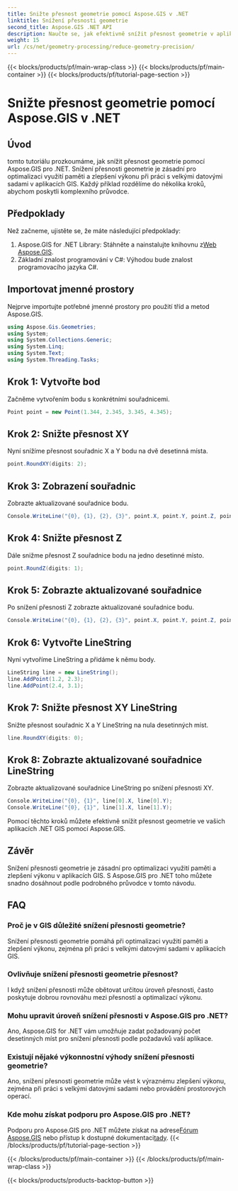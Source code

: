 ```yaml
---
title: Snižte přesnost geometrie pomocí Aspose.GIS v .NET
linktitle: Snížení přesnosti geometrie
second_title: Aspose.GIS .NET API
description: Naučte se, jak efektivně snížit přesnost geometrie v aplikacích .NET GIS pomocí Aspose.GIS pro lepší výkon a optimalizaci paměti.
weight: 15
url: /cs/net/geometry-processing/reduce-geometry-precision/
---
```


{{< blocks/products/pf/main-wrap-class >}}
{{< blocks/products/pf/main-container >}}
{{< blocks/products/pf/tutorial-page-section >}}

# Snižte přesnost geometrie pomocí Aspose.GIS v .NET

## Úvod
tomto tutoriálu prozkoumáme, jak snížit přesnost geometrie pomocí Aspose.GIS pro .NET. Snížení přesnosti geometrie je zásadní pro optimalizaci využití paměti a zlepšení výkonu při práci s velkými datovými sadami v aplikacích GIS. Každý příklad rozdělíme do několika kroků, abychom poskytli komplexního průvodce.
## Předpoklady
Než začneme, ujistěte se, že máte následující předpoklady:
1.  Aspose.GIS for .NET Library: Stáhněte a nainstalujte knihovnu z[Web Aspose.GIS](https://releases.aspose.com/gis/net/).
2. Základní znalost programování v C#: Výhodou bude znalost programovacího jazyka C#.
## Importovat jmenné prostory
Nejprve importujte potřebné jmenné prostory pro použití tříd a metod Aspose.GIS.
```csharp
using Aspose.Gis.Geometries;
using System;
using System.Collections.Generic;
using System.Linq;
using System.Text;
using System.Threading.Tasks;
```

## Krok 1: Vytvořte bod
Začněme vytvořením bodu s konkrétními souřadnicemi.
```csharp
Point point = new Point(1.344, 2.345, 3.345, 4.345);
```
## Krok 2: Snižte přesnost XY
Nyní snížíme přesnost souřadnic X a Y bodu na dvě desetinná místa.
```csharp
point.RoundXY(digits: 2);
```
## Krok 3: Zobrazení souřadnic
Zobrazte aktualizované souřadnice bodu.
```csharp
Console.WriteLine("{0}, {1}, {2}, {3}", point.X, point.Y, point.Z, point.M);
```
## Krok 4: Snižte přesnost Z
Dále snižme přesnost Z souřadnice bodu na jedno desetinné místo.
```csharp
point.RoundZ(digits: 1);
```
## Krok 5: Zobrazte aktualizované souřadnice
Po snížení přesnosti Z zobrazte aktualizované souřadnice bodu.
```csharp
Console.WriteLine("{0}, {1}, {2}, {3}", point.X, point.Y, point.Z, point.M);
```
## Krok 6: Vytvořte LineString
Nyní vytvoříme LineString a přidáme k němu body.
```csharp
LineString line = new LineString();
line.AddPoint(1.2, 2.3);
line.AddPoint(2.4, 3.1);
```
## Krok 7: Snižte přesnost XY LineString
Snižte přesnost souřadnic X a Y LineString na nula desetinných míst.
```csharp
line.RoundXY(digits: 0);
```
## Krok 8: Zobrazte aktualizované souřadnice LineString
Zobrazte aktualizované souřadnice LineString po snížení přesnosti XY.
```csharp
Console.WriteLine("{0}, {1}", line[0].X, line[0].Y);
Console.WriteLine("{0}, {1}", line[1].X, line[1].Y);
```
Pomocí těchto kroků můžete efektivně snížit přesnost geometrie ve vašich aplikacích .NET GIS pomocí Aspose.GIS.
## Závěr
Snížení přesnosti geometrie je zásadní pro optimalizaci využití paměti a zlepšení výkonu v aplikacích GIS. S Aspose.GIS pro .NET toho můžete snadno dosáhnout podle podrobného průvodce v tomto návodu.
## FAQ
### Proč je v GIS důležité snížení přesnosti geometrie?
Snížení přesnosti geometrie pomáhá při optimalizaci využití paměti a zlepšení výkonu, zejména při práci s velkými datovými sadami v aplikacích GIS.
### Ovlivňuje snížení přesnosti geometrie přesnost?
I když snížení přesnosti může obětovat určitou úroveň přesnosti, často poskytuje dobrou rovnováhu mezi přesností a optimalizací výkonu.
### Mohu upravit úroveň snížení přesnosti v Aspose.GIS pro .NET?
Ano, Aspose.GIS for .NET vám umožňuje zadat požadovaný počet desetinných míst pro snížení přesnosti podle požadavků vaší aplikace.
### Existují nějaké výkonnostní výhody snížení přesnosti geometrie?
Ano, snížení přesnosti geometrie může vést k výraznému zlepšení výkonu, zejména při práci s velkými datovými sadami nebo provádění prostorových operací.
### Kde mohu získat podporu pro Aspose.GIS pro .NET?
 Podporu pro Aspose.GIS pro .NET můžete získat na adrese[Fórum Aspose.GIS](https://forum.aspose.com/c/gis/33) nebo přístup k dostupné dokumentaci[tady](https://reference.aspose.com/gis/net/).
{{< /blocks/products/pf/tutorial-page-section >}}

{{< /blocks/products/pf/main-container >}}
{{< /blocks/products/pf/main-wrap-class >}}

{{< blocks/products/products-backtop-button >}}
